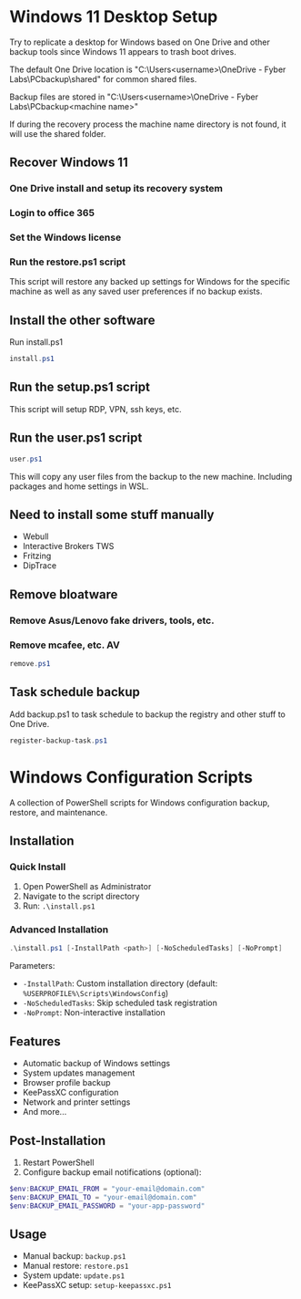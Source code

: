 # Windows 11 Desktop Setup

Try to replicate a desktop for Windows based on One Drive and other backup tools since Windows 11 appears to trash boot drives.

The default One Drive location is "C:\Users\<username>\OneDrive - Fyber Labs\PCbackup\shared" for common shared files.

Backup files are stored in "C:\Users\<username>\OneDrive - Fyber Labs\PCbackup\<machine name>"

If during the recovery process the machine name directory is not found, it will use the shared folder.

## Recover Windows 11

### One Drive install and setup its recovery system

### Login to office 365

### Set the Windows license

### Run the restore.ps1 script

This script will restore any backed up settings for Windows for the specific machine as well as any saved user preferences if no backup exists.

## Install the other software

Run install.ps1

```powershell
install.ps1
```

## Run the setup.ps1 script

This script will setup RDP, VPN, ssh keys, etc.

## Run the user.ps1 script

```powershell
user.ps1
```

This will copy any user files from the backup to the new machine.  Including packages and home settings in WSL.

## Need to install some stuff manually

- Webull
- Interactive Brokers TWS
- Fritzing
- DipTrace

## Remove bloatware

### Remove Asus/Lenovo fake drivers, tools, etc.

### Remove mcafee, etc. AV

```powershell
remove.ps1
```

## Task schedule backup

Add backup.ps1 to task schedule to backup the registry and other stuff to One Drive.

```powershell
register-backup-task.ps1
```



# Windows Configuration Scripts

A collection of PowerShell scripts for Windows configuration backup, restore, and maintenance.

## Installation

### Quick Install

1. Open PowerShell as Administrator
2. Navigate to the script directory
3. Run: `.\install.ps1`

### Advanced Installation

```powershell
.\install.ps1 [-InstallPath <path>] [-NoScheduledTasks] [-NoPrompt]
```

Parameters:
- `-InstallPath`: Custom installation directory (default: `%USERPROFILE%\Scripts\WindowsConfig`)
- `-NoScheduledTasks`: Skip scheduled task registration
- `-NoPrompt`: Non-interactive installation

## Features

- Automatic backup of Windows settings
- System updates management
- Browser profile backup
- KeePassXC configuration
- Network and printer settings
- And more...

## Post-Installation

1. Restart PowerShell
2. Configure backup email notifications (optional):

```powershell
$env:BACKUP_EMAIL_FROM = "your-email@domain.com"
$env:BACKUP_EMAIL_TO = "your-email@domain.com"
$env:BACKUP_EMAIL_PASSWORD = "your-app-password"
```

## Usage

- Manual backup: `backup.ps1`
- Manual restore: `restore.ps1`
- System update: `update.ps1`
- KeePassXC setup: `setup-keepassxc.ps1`
